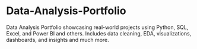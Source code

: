 # Data-Analysis-Portfolio
Data Analysis Portfolio showcasing real-world projects using Python, SQL, Excel, and Power BI and others. Includes data cleaning, EDA, visualizations, dashboards, and insights and much more.
